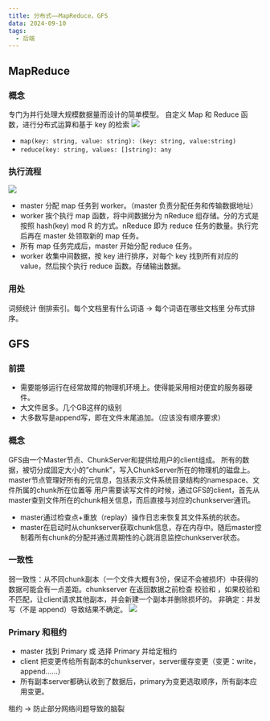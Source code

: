```yaml
---
title: 分布式——MapReduce，GFS
data: 2024-09-10
tags:
  - 后端
---
```

## MapReduce

### 概念
专门为并行处理大规模数据量而设计的简单模型。
自定义 Map 和 Reduce 函数，进行分布式运算和基于 key 的检索
![](aaaa.png)

- `map(key: string, value: string): (key: string, value:string)` 
- `reduce(key: string, values: []string): any`
### 执行流程
![](aaa.png)
- master 分配 map 任务到 worker。（master 负责分配任务和传输数据地址）
- worker 挨个执行 map 函数，将中间数据分为 nReduce 组存储。分的方式是按照 hash(key) mod R 的方式。nReduce 即为 reduce 任务的数量。执行完后再在 master 处领取新的 map 任务。
- 所有 map 任务完成后，master 开始分配 reduce 任务。
- worker 收集中间数据，按 key 进行排序，对每个 key 找到所有对应的 value，然后挨个执行 reduce 函数。存储输出数据。

### 用处
词频统计
倒排索引。每个文档里有什么词语 -> 每个词语在哪些文档里
分布式排序。

## GFS
### 前提
- 需要能够运行在经常故障的物理机环境上。使得能采用相对便宜的服务器硬件。
- 大文件居多。几个GB这样的级别
- 大多数写是append写，即在文件末尾追加。（应该没有顺序要求）

### 概念
GFS由一个Master节点、ChunkServer和提供给用户的client组成。
所有的数据，被切分成固定大小的”chunk”，写入ChunkServer所在的物理机的磁盘上。
master节点管理好所有的元信息，包括表示文件系统目录结构的namespace、文件所属的chunk所在位置等
用户需要读写文件的时候，通过GFS的client，首先从master查到文件所在的chunk相关信息，而后直接与对应的chunkserver通讯。

- master通过检查点+重放（replay）操作日志来恢复其文件系统的状态。
- master在启动时从chunkserver获取chunk信息，存在内存中。随后master控制着所有chunk的分配并通过周期性的心跳消息监控chunkserver状态。

### 一致性
弱一致性：从不同chunk副本（一个文件大概有3份，保证不会被损坏）中获得的数据可能会有一点差距。chunkserver 在返回数据之前检查 校验和 ，如果校验和不匹配，让client请求其他副本，并会新建一个副本并删除损坏的。
非确定：并发写（不是 append）导致结果不确定。
![](bbb.png)


### Primary 和租约
- master 找到 Primary 或 选择 Primary 并给定租约
- client 把变更传给所有副本的chunkserver，server缓存变更（变更：write，append……）
- 所有副本server都确认收到了数据后，primary为变更选取顺序，所有副本应用变更。

租约 -> 防止部分网络问题导致的脑裂



